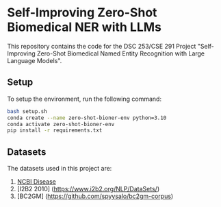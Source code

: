 # Self-Improving Zero-Shot Biomedical NER with LLMs
This repository contains the code for the DSC 253/CSE 291 Project "Self-Improving Zero-Shot Biomedical Named Entity Recognition with Large Language Models".

## Setup
To setup the environment, run the following command:
```bash
bash setup.sh
conda create --name zero-shot-bioner-env python=3.10
conda activate zero-shot-bioner-env
pip install -r requirements.txt
```

## Datasets
The datasets used in this project are:
1. [NCBI Disease](https://www.ncbi.nlm.nih.gov/CBBresearch/Dogan/DISEASE/)
2. [I2B2 2010] (https://www.i2b2.org/NLP/DataSets/)
3. [BC2GM] (https://github.com/spyysalo/bc2gm-corpus)